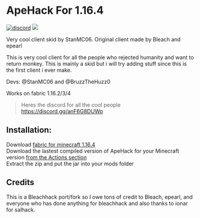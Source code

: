 # ApeHack For 1.16.4 
[![discord](https://img.shields.io/badge/Discord-h8EQyuYTK7-9080c2)](https://discord.gg/anF6G8DUWp)
![](https://img.shields.io/github/languages/code-size/StanMC06/ApeHack.svg)

Very cool client skid by StanMC06. Original client made by Bleach and epearl

This is very cool client for all the people who rejected humanity and want to return monkey.
This is mainly a skid but i will try adding stuff since this is the first client i ever make.

Devs: @StanMC06 and @BruzzTheHuzz0

Works on fabric 1.16.2/3/4

> Heres the discord for all the cool people https://discord.gg/anF6G8DUWp

## Installation:

Download [fabric for minecraft 1.16.4](https://fabricmc.net/use/)  
Download the lastest compiled version of ApeHack for your Minecraft version [from the Actions section](https://github.com/StanMC06/ApeHack/actions)  
Extract the zip and put the jar into your mods folder  

## Credits
This is a Bleachhack port/fork so I owe tons of credit to Bleach, epearl,
 and everyone who has done anything for bleachhack
 and also thanks to ionar for salhack.


